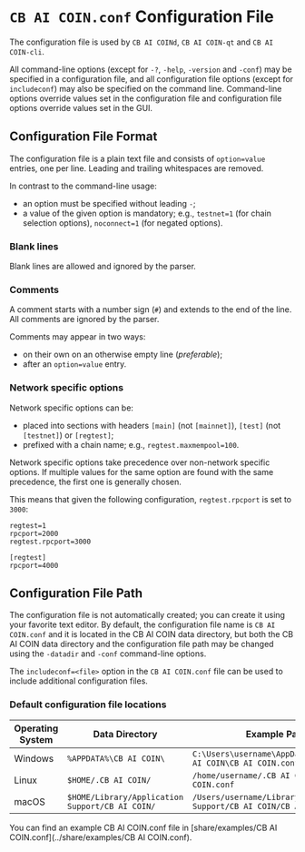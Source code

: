# `CB AI COIN.conf` Configuration File

The configuration file is used by `CB AI COINd`, `CB AI COIN-qt` and `CB AI COIN-cli`.

All command-line options (except for `-?`, `-help`, `-version` and `-conf`) may be specified in a configuration file, and all configuration file options (except for `includeconf`) may also be specified on the command line. Command-line options override values set in the configuration file and configuration file options override values set in the GUI.

## Configuration File Format

The configuration file is a plain text file and consists of `option=value` entries, one per line. Leading and trailing whitespaces are removed.

In contrast to the command-line usage:
- an option must be specified without leading `-`;
- a value of the given option is mandatory; e.g., `testnet=1` (for chain selection options), `noconnect=1` (for negated options).

### Blank lines

Blank lines are allowed and ignored by the parser.

### Comments

A comment starts with a number sign (`#`) and extends to the end of the line. All comments are ignored by the parser.

Comments may appear in two ways:
- on their own on an otherwise empty line (_preferable_);
- after an `option=value` entry.

### Network specific options

Network specific options can be:
- placed into sections with headers `[main]` (not `[mainnet]`), `[test]` (not `[testnet]`) or `[regtest]`;
- prefixed with a chain name; e.g., `regtest.maxmempool=100`.

Network specific options take precedence over non-network specific options.
If multiple values for the same option are found with the same precedence, the
first one is generally chosen.

This means that given the following configuration, `regtest.rpcport` is set to `3000`:

```
regtest=1
rpcport=2000
regtest.rpcport=3000

[regtest]
rpcport=4000
```

## Configuration File Path

The configuration file is not automatically created; you can create it using your favorite text editor. By default, the configuration file name is `CB AI COIN.conf` and it is located in the CB AI COIN data directory, but both the CB AI COIN data directory and the configuration file path may be changed using the `-datadir` and `-conf` command-line options.

The `includeconf=<file>` option in the `CB AI COIN.conf` file can be used to include additional configuration files.

### Default configuration file locations

Operating System | Data Directory | Example Path
-- | -- | --
Windows | `%APPDATA%\CB AI COIN\` | `C:\Users\username\AppData\Roaming\CB AI COIN\CB AI COIN.conf`
Linux | `$HOME/.CB AI COIN/` | `/home/username/.CB AI COIN/CB AI COIN.conf`
macOS | `$HOME/Library/Application Support/CB AI COIN/` | `/Users/username/Library/Application Support/CB AI COIN/CB AI COIN.conf`

You can find an example CB AI COIN.conf file in [share/examples/CB AI COIN.conf](../share/examples/CB AI COIN.conf).
